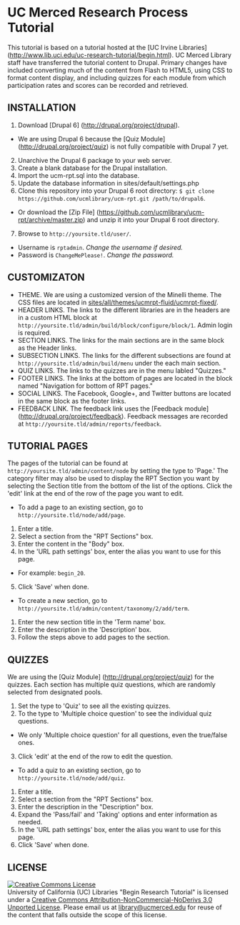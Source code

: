 UC Merced Research Process Tutorial
=======
This tutorial is based on a tutorial hosted at the [UC Irvine Libraries] (http://www.lib.uci.edu/uc-research-tutorial/begin.html). UC Merced Library staff have transferred the tutorial content to Drupal. Primary changes have included converting much of the content from Flash to HTML5, using CSS to format content display, and including quizzes for each module from which participation rates and scores can be recorded and retrieved. 

INSTALLATION
--------
1. Download [Drupal 6] (http://drupal.org/project/drupal). 
  * We are using Drupal 6 because the [Quiz Module] (http://drupal.org/project/quiz) is not fully compatible with Drupal 7 yet.
2. Unarchive the Drupal 6 package to your web server.
3. Create a blank database for the Drupal installation.
4. Import the ucm-rpt.sql into the database.
5. Update the database information in sites/default/settings.php
6. Clone this repository into your Drupal 6 root directory: `$ git clone https://github.com/ucmlibrary/ucm-rpt.git /path/to/drupal6`. 
  * Or download the [Zip File] (https://github.com/ucmlibrary/ucm-rpt/archive/master.zip) and unzip it into your Drupal 6 root directory.
7. Browse to `http://yoursite.tld/user/`. 
  * Username is `rptadmin`. _*Change the username if desired.*_
  * Password is `ChangeMePlease!`. _*Change the password.*_

CUSTOMIZATON
---------
* THEME. We are using a customized version of the Minelli theme. The CSS files are located in [sites/all/themes/ucmrpt-fluid/ucmrpt-fixed/](sites/all/themes/ucmrpt-fluid/ucmrpt-fixed/).
* HEADER LINKS. The links to the different libraries are in the headers are in a custom HTML block at `http://yoursite.tld/admin/build/block/configure/block/1`. Admin login is required.
* SECTION LINKS. The links for the main sections are in the same block as the Header links.
* SUBSECTION LINKS. The links for the different subsections are found at `http://yoursite.tld/admin/build/menu` under the each main section.
* QUIZ LINKS. The links to the quizzes are in the menu labled "Quizzes."
* FOOTER LINKS. The links at the bottom of pages are located in the block named "Navigation for bottom of RPT pages."
* SOCIAL LINKS. The Facebook, Google+, and Twitter buttons are located in the same block as the footer links.
* FEEDBACK LINK. The feedback link uses the [Feedback module] (http://drupal.org/project/feedback). Feedback messages are recorded at `http://yoursite.tld/admin/reports/feedback`.

TUTORIAL PAGES
---------
The pages of the tutorial can be found at `http://yoursite.tld/admin/content/node` by setting the type to 'Page.' The category filter may also be used to display the RPT Section you want by selecting the Section title from the bottom of the list of the options. Click the 'edit' link at the end of the row of the page you want to edit.

* To add a page to an existing section, go to `http://yoursite.tld/node/add/page`.
 1. Enter a title.
 2. Select a section from the "RPT Sections" box.
 3. Enter the content in the "Body" box.
 4. In the 'URL path settings' box, enter the alias you want to use for this page.
  * For example: `begin_20`.
 5. Click 'Save' when done.
 
* To create a new section, go to `http://yoursite.tld/admin/content/taxonomy/2/add/term`.
 1. Enter the new section title in the 'Term name' box.
 2. Enter the description in the 'Description' box.
 3. Follow the steps above to add pages to the section.

QUIZZES
---------
We are using the [Quiz Module] (http://drupal.org/project/quiz) for the quizzes. Each section has multiple quiz questions, which are randomly selected from designated pools. 
 1. Set the type to 'Quiz' to see all the existing quizzes.
 2. To the type to 'Multiple choice question' to see the individual quiz questions.
  * We only 'Multiple choice question' for all questions, even the true/false ones.
 3. Click 'edit' at the end of the row to edit the question.

* To add a quiz to an existing section, go to `http://yoursite.tld/node/add/quiz`.
 1. Enter a title.
 2. Select a section from the "RPT Sections" box.
 3. Enter the description in the "Description" box.
 4. Expand the 'Pass/fail' and 'Taking' options and enter information as needed.
 5. In the 'URL path settings' box, enter the alias you want to use for this page.
 6. Click 'Save' when done.

LICENSE
----
<a rel="license" href="http://creativecommons.org/licenses/by-nc-nd/3.0/deed.en_US"><img alt="Creative Commons License" style="border-width:0" src="http://i.creativecommons.org/l/by-nc-nd/3.0/88x31.png" /></a><br /><span xmlns:dct="http://purl.org/dc/terms/" property="dct:title">University of California (UC) Libraries "Begin Research Tutorial" is licensed under a <a rel="license" href="http://creativecommons.org/licenses/by-nc-nd/3.0/deed.en_US"> Creative Commons Attribution-NonCommercial-NoDerivs 3.0 Unported License</a>.
Please email us at library@ucmerced.edu for reuse of the content that falls outside the scope of this license.
